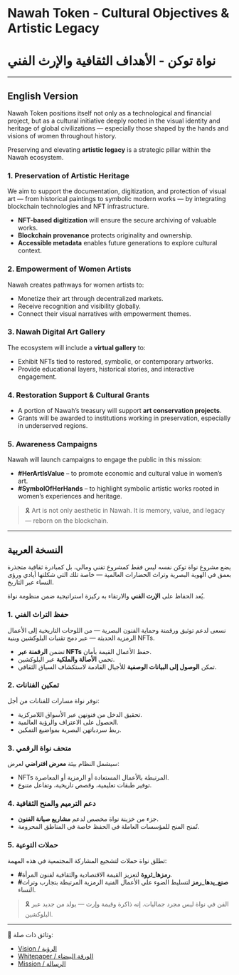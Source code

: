 # Nawah Token - Cultural Objectives & Artistic Legacy  
# نواة توكن - الأهداف الثقافية والإرث الفني

---

## English Version

Nawah Token positions itself not only as a technological and financial project, but as a cultural initiative deeply rooted in the visual identity and heritage of global civilizations — especially those shaped by the hands and visions of women throughout history.

Preserving and elevating **artistic legacy** is a strategic pillar within the Nawah ecosystem.

### 1. Preservation of Artistic Heritage  
We aim to support the documentation, digitization, and protection of visual art — from historical paintings to symbolic modern works — by integrating blockchain technologies and NFT infrastructure.

- **NFT-based digitization** will ensure the secure archiving of valuable works.  
- **Blockchain provenance** protects originality and ownership.  
- **Accessible metadata** enables future generations to explore cultural context.

### 2. Empowerment of Women Artists  
Nawah creates pathways for women artists to:  
- Monetize their art through decentralized markets.  
- Receive recognition and visibility globally.  
- Connect their visual narratives with empowerment themes.

### 3. Nawah Digital Art Gallery  
The ecosystem will include a **virtual gallery** to:  
- Exhibit NFTs tied to restored, symbolic, or contemporary artworks.  
- Provide educational layers, historical stories, and interactive engagement.

### 4. Restoration Support & Cultural Grants  
- A portion of Nawah’s treasury will support **art conservation projects**.  
- Grants will be awarded to institutions working in preservation, especially in underserved regions.

### 5. Awareness Campaigns  
Nawah will launch campaigns to engage the public in this mission:  
- **#HerArtIsValue** – to promote economic and cultural value in women’s art.  
- **#SymbolOfHerHands** – to highlight symbolic artistic works rooted in women’s experiences and heritage.

> 🎗 Art is not only aesthetic in Nawah. It is memory, value, and legacy — reborn on the blockchain.

---

## النسخة العربية

يضع مشروع نواة توكن نفسه ليس فقط كمشروع تقني ومالي، بل كمبادرة ثقافية متجذرة بعمق في الهوية البصرية وتراث الحضارات العالمية — خاصة تلك التي شكلتها أيادي ورؤى النساء عبر التاريخ.

يُعد الحفاظ على **الإرث الفني** والارتقاء به ركيزة استراتيجية ضمن منظومة نواة.

### 1. حفظ التراث الفني  
نسعى لدعم توثيق ورقمنة وحماية الفنون البصرية — من اللوحات التاريخية إلى الأعمال الرمزية الحديثة — عبر دمج تقنيات البلوكشين وبنية NFTs.

- تضمن **الرقمنة عبر NFTs** حفظ الأعمال القيمة بأمان.  
- تحمي **الأصالة والملكية** عبر البلوكشين.  
- تمكن **الوصول إلى البيانات الوصفية** للأجيال القادمة لاستكشاف السياق الثقافي.

### 2. تمكين الفنانات  
توفر نواة مسارات للفنانات من أجل:  
- تحقيق الدخل من فنونهن عبر الأسواق اللامركزية.  
- الحصول على الاعتراف والرؤية العالمية.  
- ربط سردياتهن البصرية بمواضيع التمكين.

### 3. متحف نواة الرقمي  
سيشمل النظام بيئة **معرض افتراضي** لعرض:  
- NFTs المرتبطة بالأعمال المستعادة أو الرمزية أو المعاصرة.  
- توفير طبقات تعليمية، وقصص تاريخية، وتفاعل متنوع.

### 4. دعم الترميم والمنح الثقافية  
- جزء من خزينة نواة مخصص لدعم **مشاريع صيانة الفنون**.  
- تُمنح المنح للمؤسسات العاملة في الحفظ خاصة في المناطق المحرومة.

### 5. حملات التوعية  
تطلق نواة حملات لتشجيع المشاركة المجتمعية في هذه المهمة:  
- **#رمزها_ثروة** لتعزيز القيمة الاقتصادية والثقافية لفنون المرأة.  
- **#صنع_يدها_رمز** لتسليط الضوء على الأعمال الفنية الرمزية المرتبطة بتجارب وتراث النساء.

> 🎗 الفن في نواة ليس مجرد جماليات. إنه ذاكرة وقيمة وإرث — يولد من جديد عبر البلوكشين.

---

🔗 وثائق ذات صلة:  
- [Vision / الرؤية](./Vision.md)  
- [Whitepaper / الورقة البيضاء](./Whitepaper.md)  
- [Mission / الرسالة](./Mission.md)
